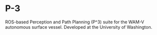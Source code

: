 # P-3
ROS-based Perception and Path Planning (P^3) suite for the WAM-V autonomous surface vessel. Developed at the University of Washington.

